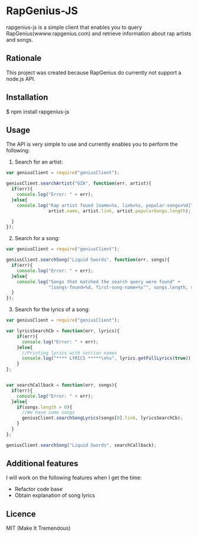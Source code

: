# RapGenius-JS

  rapgenius-js is a simple client that enables you to query RapGenius(wwww.rapgenius.com) and retrieve
information about rap artists and songs.

## Rationale

  This project was created because RapGenius do currently not support a node.js API.

## Installation

  $ npm install rapgenius-js

## Usage

  The API is very simple to use and currently enables you to perform the following:

1. Search for an artist:

```js
var geniusClient = require("geniusClient");

geniusClient.searchArtist("GZA", function(err, artist){
  if(err){
    console.log("Error: " + err);
  }else{
    console.log("Rap artist found [name=%s, link=%s, popular-songs=%d]",
                artist.name, artist.link, artist.popularSongs.length);

  }
});
```

2. Search for a song:

```js
var geniusClient = require("geniusClient");

geniusClient.searchSong("Liquid Swords", function(err, songs){
  if(err){
    console.log("Error: " + err);
  }else{
    console.log("Songs that matched the search query were found" +
                "[songs-found=%d, first-song-name=%s"", songs.length, songs[0].name);
  }
});
```

3. Search for the lyrics of a song:

```js
var geniusClient = require("geniusClient");

var lyricsSearchCb = function(err, lyrics){
    if(err){
      console.log("Error: " + err);
    }else{
      //Printing lyrics with section names
      console.log("**** LYRICS *****\n%s", lyrics.getFullLyrics(true));
    }
};


var searchCallback = function(err, songs){
  if(err){
    console.log("Error: " + err);
  }else{
    if(songs.length > 0){
      //We have some songs
      geniusClient.searchSongLyrics(songs[0].link, lyricsSearchCb);
    }
  }
};

geniusClient.searchSong("Liquid Swords", searchCallback);
```


## Additional features

  I will work on the following features when I get the time:
- Refactor code base
- Obtain explanation of song lyrics

## Licence

MIT (Make It Tremendous)